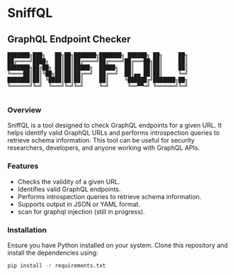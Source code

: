 # SniffQL

## GraphQL Endpoint Checker
```
███████╗███╗   ██╗██╗███████╗███████╗ ██████╗ ██╗     ██╗
██╔════╝████╗  ██║██║██╔════╝██╔════╝██╔═══██╗██║     ██║
███████╗██╔██╗ ██║██║█████╗  █████╗  ██║   ██║██║     ██║
╚════██║██║╚██╗██║██║██╔══╝  ██╔══╝  ██║▄▄ ██║██║     ╚═╝
███████║██║ ╚████║██║██║     ██║     ╚██████╔╝███████╗██╗
╚══════╝╚═╝  ╚═══╝╚═╝╚═╝     ╚═╝      ╚══▀▀═╝ ╚══════╝╚═╝
                                                         
```


### Overview

SniffQL is a tool designed to check GraphQL endpoints for a given URL. It helps identify valid GraphQL URLs and performs introspection queries to retrieve schema information. This tool can be useful for security researchers, developers, and anyone working with GraphQL APIs.

### Features

- Checks the validity of a given URL.
- Identifies valid GraphQL endpoints.
- Performs introspection queries to retrieve schema information.
- Supports output in JSON or YAML format.
- scan for graphql injection (still in progress).

### Installation

Ensure you have Python installed on your system. Clone this repository and install the dependencies using:

```bash
pip install -r requirements.txt
